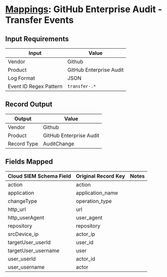 # [Mappings](README.md): GitHub Enterprise Audit  - Transfer Events

## Input Requirements

|Input|Value|
|-----|-----|
|Vendor|Github|
|Product|GitHub Enterprise Audit|
|Log Format|JSON|
|Event ID Regex Pattern|`transfer-.*`|

## Record Output

|Output|Value|
|------|-----|
|Vendor|Github|
|Product|GitHub Enterprise Audit|
|Record Type|AuditChange|

## Fields Mapped

|Cloud SIEM Schema Field|Original Record Key|Notes|
|-----------------------|-------------------|-----|
|action|action||
|application|application_name||
|changeType|operation_type||
|http_url|url||
|http_userAgent|user_agent||
|repository|repository||
|srcDevice_ip|actor_ip||
|targetUser_userId|user_id||
|targetUser_username|user||
|user_userId|actor_id||
|user_username|actor||

